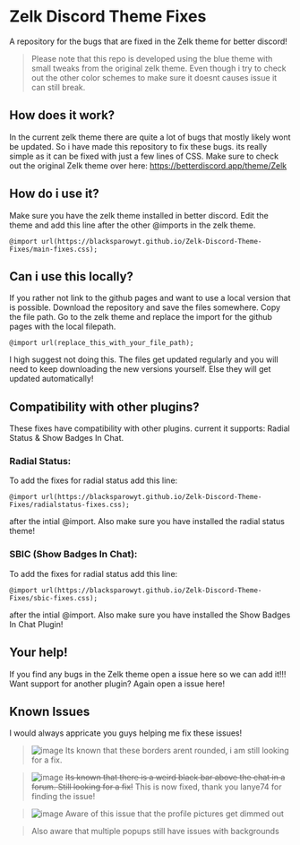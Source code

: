 # Zelk Discord Theme Fixes
A repository for the bugs that are fixed in the Zelk theme for better discord!

> Please note that this repo is developed using the blue theme with small tweaks from the original zelk theme. Even though i try to check out the other color schemes to make sure it doesnt causes issue it can still break.

## How does it work?
In the current zelk theme there are quite a lot of bugs that mostly likely wont be updated. So i have made this repository to fix these bugs. its really simple as it can be fixed with just a few lines of CSS.
Make sure to check out the original Zelk theme over here: https://betterdiscord.app/theme/Zelk

## How do i use it?
Make sure you have the zelk theme installed in better discord. 
Edit the theme and add this line after the other @imports in the zelk theme.
```
@import url(https://blacksparowyt.github.io/Zelk-Discord-Theme-Fixes/main-fixes.css);
```

## Can i use this locally?
If you rather not link to the github pages and want to use a local version that is possible.
Download the repository and save the files somewhere. Copy the file path. Go to the zelk theme and replace the import for the github pages with the local filepath.  
```
@import url(replace_this_with_your_file_path);
```
  
I high suggest not doing this. The files get updated regularly and you will need to keep downloading the new versions yourself. Else they will get updated automatically!


## Compatibility with other plugins?
These fixes have compatibility with other plugins. current it supports: Radial Status & Show Badges In Chat.


### Radial Status:
To add the fixes for radial status add this line:
```
@import url(https://blacksparowyt.github.io/Zelk-Discord-Theme-Fixes/radialstatus-fixes.css);
```
after the intial @import. Also make sure you have installed the radial status theme!

### SBIC (Show Badges In Chat):
To add the fixes for radial status add this line:
```
@import url(https://blacksparowyt.github.io/Zelk-Discord-Theme-Fixes/sbic-fixes.css);
```
after the intial @import. Also make sure you have installed the Show Badges In Chat Plugin!


## Your help!
If you find any bugs in the Zelk theme open a issue here so we can add it!!! 
Want support for another plugin? Again open a issue here!


## Known Issues
I would always appricate you guys helping me fix these issues!

> ![image](https://github.com/BlackSparowYT/Zelk-Discord-Theme-Fixes/assets/117974776/3d5a66a0-9554-4766-bc30-cb8fb236a003)
> Its known that these borders arent rounded, i am still looking for a fix.

> ![image](https://github.com/BlackSparowYT/Zelk-Discord-Theme-Fixes/assets/117974776/d3075268-3c70-4b50-9d2b-08c98572b70b)
> ~~Its known that there is a weird black bar above the chat in a forum. Still looking for a fix!~~
This is now fixed, thank you lanye74 for finding the issue!

> ![image](https://github.com/BlackSparowYT/Zelk-Discord-Theme-Fixes/assets/117974776/0a7b217e-70a9-4b46-9838-639f003248bf)
> Aware of this issue that the profile pictures get dimmed out

> Also aware that multiple popups still have issues with backgrounds


